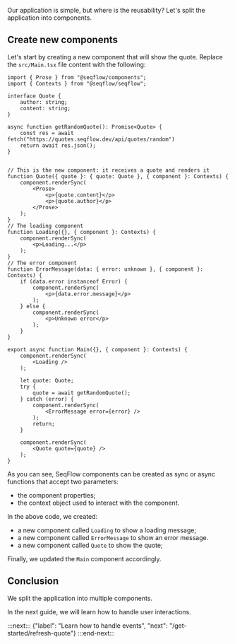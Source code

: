 
Our application is simple, but where is the reusability? Let's split the application into components.

## Create new components

Let's start by creating a new component that will show the quote. Replace the `src/Main.tsx` file content with the following:

```tsx
import { Prose } from "@seqflow/components";
import { Contexts } from "@seqflow/seqflow";

interface Quote {
	author: string;
	content: string;
}

async function getRandomQuote(): Promise<Quote> {
	const res = await fetch("https://quotes.seqflow.dev/api/quotes/random")
	return await res.json();
}


// This is the new component: it receives a quote and renders it
function Quote({ quote }: { quote: Quote }, { component }: Contexts) {
	component.renderSync(
		<Prose>
			<p>{quote.content}</p>
			<p>{quote.author}</p>
		</Prose>
	);
}
// The loading component
function Loading({}, { component }: Contexts) {
	component.renderSync(
		<p>Loading...</p>
	);
}
// The error component
function ErrorMessage(data: { error: unknown }, { component }: Contexts) {
	if (data.error instanceof Error) {
		component.renderSync(
			<p>{data.error.message}</p>
		);
	} else {
		component.renderSync(
			<p>Unknown error</p>
		);
	}
}

export async function Main({}, { component }: Contexts) {
	component.renderSync(
		<Loading />
	);

	let quote: Quote;
	try {
		quote = await getRandomQuote();
	} catch (error) {
		component.renderSync(
			<ErrorMessage error={error} />
		);
		return;
	}

	component.renderSync(
		<Quote quote={quote} />
	);
}
```

As you can see, SeqFlow components can be created as sync or async functions that accept two parameters:
- the component properties;
- the context object used to interact with the component.

In the above code, we created:
- a new component called `Loading` to show a loading message;
- a new component called `ErrorMessage` to show an error message.
- a new component called `Quote` to show the quote;

Finally, we updated the `Main` component accordingly.

## Conclusion

We split the application into multiple components.

In the next guide, we will learn how to handle user interactions.

:::next:::
{"label": "Learn how to handle events", "next": "/get-started/refresh-quote"}
:::end-next:::
